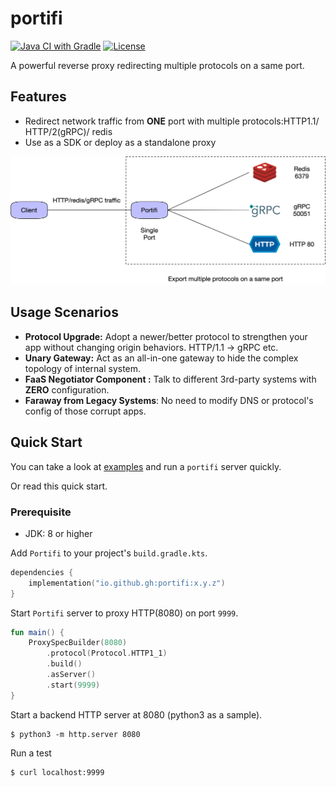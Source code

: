 # portifi

[![Java CI with Gradle](https://github.com/guohao/portifi/actions/workflows/gradle.yml/badge.svg)](https://github.com/guohao/portifi/actions/workflows/gradle.yml)
[![License](https://img.shields.io/github/license/guohao/portifi)](https://opensource.org/licenses/Apache-2.0)

A powerful reverse proxy redirecting multiple protocols on a same port.

## Features

- Redirect network traffic from **ONE** port with multiple protocols:HTTP1.1/ HTTP/2(gRPC)/ redis
- Use as a SDK or deploy as a standalone proxy

![arch](res/arch.jpg)

## Usage Scenarios

- **Protocol Upgrade:** Adopt a newer/better protocol to strengthen your app without changing origin behaviors. HTTP/1.1
  -> gRPC etc.
- **Unary Gateway:** Act as an all-in-one gateway to hide the complex topology of internal system.
- **FaaS Negotiator Component :** Talk to different 3rd-party systems with **ZERO** configuration.
- **Faraway from Legacy Systems**: No need to modify DNS or protocol's config of those corrupt apps.

## Quick Start

You can take a look at [examples](examples) and run a `portifi` server quickly.

Or read this quick start.

### Prerequisite

- JDK: 8 or higher

Add `Portifi` to your project's `build.gradle.kts`.

```kotlin
dependencies {
    implementation("io.github.gh:portifi:x.y.z")
}
```

Start `Portifi` server to proxy HTTP(8080) on port `9999`.

```kotlin
fun main() {
    ProxySpecBuilder(8080)
        .protocol(Protocol.HTTP1_1)
        .build()
        .asServer()
        .start(9999)
}
```

Start a backend HTTP server at 8080 (python3 as a sample).

```shell
$ python3 -m http.server 8080
```

Run a test

```shell
$ curl localhost:9999
```
